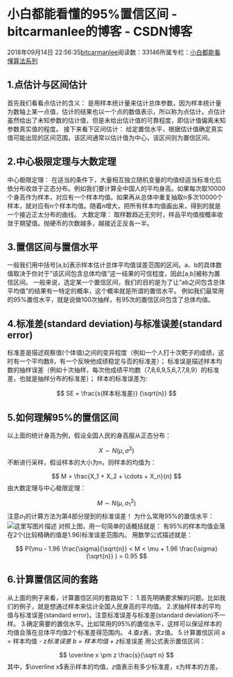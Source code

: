 
# 小白都能看懂的95%置信区间 - bitcarmanlee的博客 - CSDN博客


2018年09月14日 22:56:35[bitcarmanlee](https://me.csdn.net/bitcarmanlee)阅读数：33146所属专栏：[小白都能看懂算法系列](https://blog.csdn.net/column/details/27739.html)



## 1.点估计与区间估计
首先我们看看点估计的含义：
是用样本统计量来估计总体参数，因为样本统计量为数轴上某一点值，估计的结果也以一个点的数值表示，所以称为点估计。点估计虽然给出了未知参数的估计值，但是未给出估计值的可靠程度，即估计值偏离未知参数真实值的程度。
接下来看下区间估计：
给定置信水平，根据估计值确定真实值可能出现的区间范围，该区间通常以估计值为中心，该区间则为置信区间。
## 2.中心极限定理与大数定理
中心极限定理：
在适当的条件下，大量相互独立随机变量的均值经适当标准化后依分布收敛于正态分布。例如我们要计算全中国人的平均身高。如果每次取10000个身高作为样本，对应有一个样本均值。如果再从总体中重复抽取n多次10000个样本，就对应有n个样本均值。随着n增大，把所有样本均值画出来，得到的就是一个接近正太分布的曲线。
大数定理：
取样数趋近无穷时，样品平均值按概率收敛于期望值。抛硬币的次数越多，越接近正反各一半。
## 3.置信区间与置信水平
一般我们用中括号[a,b]表示样本估计总体平均值误差范围的区间。a、b的具体数值取决于你对于”该区间包含总体均值”这一结果的可信程度，因此[a,b]被称为置信区间。
一般来说，选定某一个置信区间，我们的目的是为了让”ab之间包含总体平均值”的结果有一特定的概率，这个概率就是所谓的置信水平。
例如我们最常用的95%置信水平，就是说做100次抽样，有95次的置信区间包含了总体均值。
## 4.标准差(standard deviation)与标准误差(standard error)
标准差是描述观察值(个体值)之间的变异程度（例如一个人打十次靶子的成绩，这时有一个平均数8，有一个反映他成绩稳定与否的标准差）；
标准误是描述样本均数的抽样误差（例如十次抽样，每次他成绩平均数（7,8,6,9,5,6,7,7,8,9）的标准差，也就是抽样分布的标准差）；
样本的标准误差为:

$$
SE = \frac{s(样本标准差)} {\sqrt{n}}
$$

## 5.如何理解95%的置信区间
以上面的统计身高为例，假设全国人民的身高服从正态分布：

$$
X \sim N(\mu, \sigma^2)
$$
不断进行采样，假设样本的大小为n，则样本的均值为：

$$
M = \frac{X_1 + X_2 + \cdots + X_n}{n}
$$
由大数定理与中心极限定理：

$$
M \sim N(\mu, \sigma_1^2)
$$
注意$\sigma_1$的计算方法为第4部分提到的标准误差！
为什么常用95%的置信水平：
![这里写图片描述](https://img-blog.csdn.net/2018091422493534?watermark/2/text/aHR0cHM6Ly9ibG9nLmNzZG4ubmV0L2JpdGNhcm1hbmxlZQ==/font/5a6L5L2T/fontsize/400/fill/I0JBQkFCMA==/dissolve/70)
对照上图，用一句简单的话概括就是：
有95%的样本均值会落在2个(比较精确的值是1.96)标准误差范围内。
用数学公式描述就是：

$$
P(\mu - 1.96 \frac{\sigma}{\sqrt{n}} < M < \mu + 1.96 \frac{\sigma}{\sqrt{n}} ) = 0.95
$$

## 6.计算置信区间的套路
从上面的例子来看，计算置信区间的套路如下：
1.首先明确要求解的问题。比如我们的例子，就是想通过样本来估计全国人民身高的平均值。
2.求抽样样本的平均值与标准误差(standard error)。注意标准误差与标准差(standard deviation)不一样。
3.确定需要的置信水平。比如常用的95%的置信水平，这样可以保证样本的均值会落在总体平均值2个标准差得范围内。
4.查z表，求z值。
5.计算置信区间
a = 样本均值 - z*标准误差
b = 样本均值 + z*标准误差
用公式表示置信区间：

$$
\overline x \pm z \frac{s}{\sqrt n}
$$
其中，$\overline x$表示样本的均值，$z$值表示有多少标准差，$s$为样本的方差。

